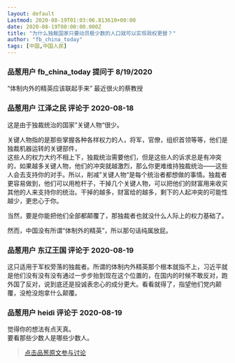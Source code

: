 ```yaml
---
layout: default
Lastmod: 2020-08-19T01:03:06.813610+00:00
date: 2020-08-19T00:00:00.000Z
title: "为什么独裁国家只要动员极少数的人口就可以实现政权更替？"
author: "fb_china_today"
tags: [中国,中国人民]
---
```



### 品葱用户 **fb_china_today** 提问于 8/19/2020
    
“体制内外的精英应该联起手来” 最近很火的蔡教授
    
                

### 品葱用户 **江泽之民** 评论于 2020-08-18
        
这是由于独裁统治的国家”关键人物“很少。  
  
关键人物指的是那些掌握各种各样权力的人，将军，官僚，组织首领等等，他们是独裁机器运转的关键部件，  
这些人的权力大约不相上下，独裁统治需要他们，但是这些人的诉求总是有冲突的，如果越多关键人物，他们的冲突就越激烈，那么你更难维持独裁统治——这些人会去支持你的对手。所以，削减”关键人物“是每个统治者都想做的事情。独裁者更容易做到，他们可以用枪杆子，干掉几个关键人物，可以把他们的财富用来收买其他的人来支持你的统治。干掉的越多，财富给的越多，剩下的人起冲突的可能性越少，更忠心于你。  
  
当然，要是你能把他们全部都颠覆了，那独裁者也就没什么人际上的权力基础了。  
  
然而，中国没有所谓“体制外的精英”，所以那句话纯属放屁。
        
                

### 品葱用户 **东辽王国** 评论于 2020-08-19
        
这只适用于军权旁落的独裁者。所谓的体制内外精英那个根本就指不上，习近平就是他们没有没有没有通过一步步抬到现在这个位置的，在国内的时候不敢反对，跑外国了反对，说到底还是投诚表忠心的成分更大。看看就得了，指望他们党内颠覆，没枪没炮拿什么颠覆。
        
                

### 品葱用户 **heidi** 评论于 2020-08-19
        
觉得你的想法有点天真。  
要看那些少数人是哪些少数人。
        
                





> [点击品葱原文参与讨论](https://pincong.rocks/question/29971)

